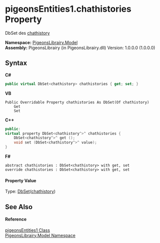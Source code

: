 # pigeonsEntities1.chathistories Property 
 

DbSet des <a href="f6e3b8f2-5289-041c-bfed-7d1e9141308b">chathistory</a>

**Namespace:**&nbsp;<a href="740f9e4a-e251-715e-60bf-e906871d97b4">PigeonsLibrairy.Model</a><br />**Assembly:**&nbsp;PigeonsLibrairy (in PigeonsLibrairy.dll) Version: 1.0.0.0 (1.0.0.0)

## Syntax

**C#**<br />
``` C#
public virtual DbSet<chathistory> chathistories { get; set; }
```

**VB**<br />
``` VB
Public Overridable Property chathistories As DbSet(Of chathistory)
	Get
	Set
```

**C++**<br />
``` C++
public:
virtual property DbSet<chathistory^>^ chathistories {
	DbSet<chathistory^>^ get ();
	void set (DbSet<chathistory^>^ value);
}
```

**F#**<br />
``` F#
abstract chathistories : DbSet<chathistory> with get, set
override chathistories : DbSet<chathistory> with get, set
```


#### Property Value
Type: <a href="http://msdn2.microsoft.com/en-us/library/gg696460" target="_blank">DbSet</a>(<a href="f6e3b8f2-5289-041c-bfed-7d1e9141308b">chathistory</a>)

## See Also


#### Reference
<a href="245a4bc1-0cab-0f9a-129c-9375641dc5f0">pigeonsEntities1 Class</a><br /><a href="740f9e4a-e251-715e-60bf-e906871d97b4">PigeonsLibrairy.Model Namespace</a><br />